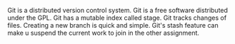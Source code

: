 Git is a distributed version control system.
Git is a free software distributed under the GPL.
Git has a mutable index called stage.
Git tracks changes of files.
Creating a new branch is quick and simple.
Git's stash feature can make u suspend the current work to join in the other assignment.
